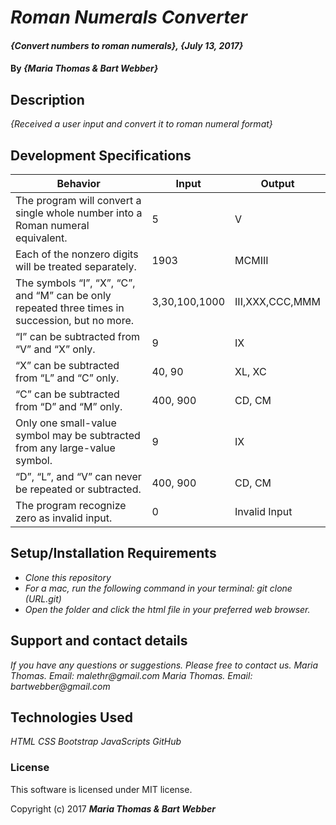 # _Roman Numerals Converter_

#### _{Convert numbers to roman numerals}, {July 13, 2017}_

#### By _**{Maria Thomas & Bart Webber}**_

## Description

_{Received a user input and convert it to roman numeral format}_

## Development Specifications

| Behavior      | Input | Output |
| ------------- | ------------- | ------------- |
| The program will convert a single whole number into a Roman numeral equivalent.| 5  | V  |
| Each of the nonzero digits will be treated separately. | 1903  | MCMIII |
| The symbols “I”, “X”, “C”, and “M” can be only repeated three times in succession, but no more.  | 3,30,100,1000  | III,XXX,CCC,MMM  |         
| “I” can be subtracted from “V” and “X” only. | 9  | IX  |
| “X” can be subtracted from “L” and “C” only.  | 40, 90  | XL, XC  |
| “C” can be subtracted from “D” and “M” only.  | 400, 900 | CD, CM |
| Only one small-value symbol may be subtracted from any large-value symbol. | 9 | IX |
| “D”, “L”, and “V” can never be repeated or subtracted.  | 400, 900 | CD, CM |
| The program recognize zero as invalid input.  | 0 | Invalid Input |


## Setup/Installation Requirements

* _Clone this repository_
* _For a mac, run the following command in your terminal:
git clone (URL.git)_
* _Open the folder and click the html file in your preferred web browser._

## Support and contact details

_If you have any questions or suggestions. Please free to contact us._
_Maria Thomas. Email: malethr@gmail.com_
_Maria Thomas. Email: bartwebber@gmail.com_

## Technologies Used

_HTML_
_CSS_
_Bootstrap_
_JavaScripts_
_GitHub_

### License

This software is licensed under MIT license.

Copyright (c) 2017 **_Maria Thomas & Bart Webber_**
